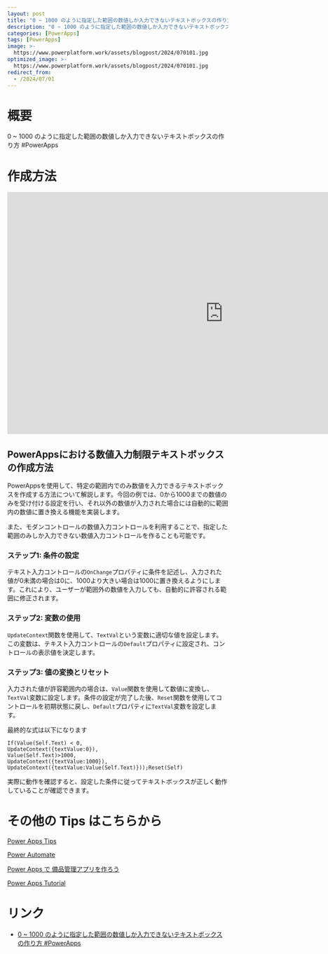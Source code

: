 ```yaml
---
layout: post
title: "0 ~ 1000 のように指定した範囲の数値しか入力できないテキストボックスの作り方 #PowerApps"
description: "0 ~ 1000 のように指定した範囲の数値しか入力できないテキストボックスの作り方 #PowerAppsを動画で分かりやすく解説"
categories: [PowerApps]
tags: [PowerApps]
image: >-
  https://www.powerplatform.work/assets/blogpost/2024/070101.jpg
optimized_image: >-
  https://www.powerplatform.work/assets/blogpost/2024/070101.jpg
redirect_from:
  - /2024/07/01
---
```



#  概要

0 ~ 1000 のように指定した範囲の数値しか入力できないテキストボックスの作り方 #PowerApps


# 作成方法

<iframe width="983" height="553" src="https://www.youtube.com/embed/LnUeIkt3my0" title="YouTube video player" frameborder="0" allow="accelerometer; autoplay; clipboard-write; encrypted-media; gyroscope; picture-in-picture" allowfullscreen></iframe>


## PowerAppsにおける数値入力制限テキストボックスの作成方法

PowerAppsを使用して、特定の範囲内でのみ数値を入力できるテキストボックスを作成する方法について解説します。今回の例では、0から1000までの数値のみを受け付ける設定を行い、それ以外の数値が入力された場合には自動的に範囲内の数値に置き換える機能を実装します。

また、モダンコントロールの数値入力コントロールを利用することで、指定した範囲のみしか入力できない数値入力コントロールを作ることも可能です。

### ステップ1: 条件の設定
テキスト入力コントロールの`OnChange`プロパティに条件を記述し、入力された値が0未満の場合は0に、1000より大きい場合は1000に置き換えるようにします。これにより、ユーザーが範囲外の数値を入力しても、自動的に許容される範囲に修正されます。


### ステップ2: 変数の使用
`UpdateContext`関数を使用して、`TextVal`という変数に適切な値を設定します。この変数は、テキスト入力コントロールの`Default`プロパティに設定され、コントロールの表示値を決定します。

### ステップ3: 値の変換とリセット
入力された値が許容範囲内の場合は、`Value`関数を使用して数値に変換し、`TextVal`変数に設定します。条件の設定が完了した後、`Reset`関数を使用してコントロールを初期状態に戻し、`Default`プロパティに`TextVal`変数を設定します。

最終的な式は以下になります

```
If(Value(Self.Text) < 0,
UpdateContext({textValue:0}),
Value(Self.Text)>1000,
UpdateContext({textValue:1000}),
UpdateContext({textValue:Value(Self.Text)}));Reset(Self)

```

実際に動作を確認すると、設定した条件に従ってテキストボックスが正しく動作していることが確認できます。



# その他の Tips はこちらから

[Power Apps Tips](https://www.youtube.com/watch?v=VrAQf3JQ7yM&list=PLVhFi1fb3DqakSLVMn22DDcySXh9jtzi- )


[Power Automate](https://www.youtube.com/watch?v=-YnJYT0ASEM&list=PLVhFi1fb3Dqbzic6GieqnLFgD3aTj-eHA)


[Power Apps で 備品管理アプリを作ろう](https://www.youtube.com/playlist?list=PLVhFi1fb3DqZM3HKb8Hea6XEL96990Fyn)


[Power Apps Tutorial](https://www.youtube.com/playlist?list=PLVhFi1fb3DqalxpL974VvAJvV4iWoSbe_)


# リンク


- [0 ~ 1000 のように指定した範囲の数値しか入力できないテキストボックスの作り方 #PowerApps](https://www.youtube.com/watch?v=LnUeIkt3my0)


